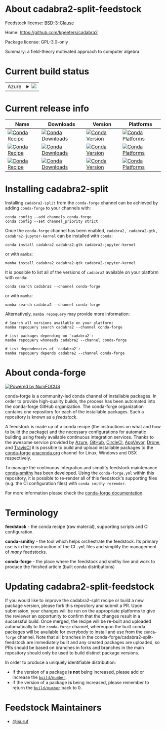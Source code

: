 About cadabra2-split-feedstock
==============================

Feedstock license: [BSD-3-Clause](https://github.com/conda-forge/cadabra2-feedstock/blob/main/LICENSE.txt)

Home: https://github.com/kpeeters/cadabra2

Package license: GPL-3.0-only

Summary: a field-theory motivated approach to computer algebra

Current build status
====================


<table>
    
  <tr>
    <td>Azure</td>
    <td>
      <details>
        <summary>
          <a href="https://dev.azure.com/conda-forge/feedstock-builds/_build/latest?definitionId=9455&branchName=main">
            <img src="https://dev.azure.com/conda-forge/feedstock-builds/_apis/build/status/cadabra2-feedstock?branchName=main">
          </a>
        </summary>
        <table>
          <thead><tr><th>Variant</th><th>Status</th></tr></thead>
          <tbody><tr>
              <td>linux_64_python3.10.____cpython</td>
              <td>
                <a href="https://dev.azure.com/conda-forge/feedstock-builds/_build/latest?definitionId=9455&branchName=main">
                  <img src="https://dev.azure.com/conda-forge/feedstock-builds/_apis/build/status/cadabra2-feedstock?branchName=main&jobName=linux&configuration=linux%20linux_64_python3.10.____cpython" alt="variant">
                </a>
              </td>
            </tr><tr>
              <td>linux_64_python3.11.____cpython</td>
              <td>
                <a href="https://dev.azure.com/conda-forge/feedstock-builds/_build/latest?definitionId=9455&branchName=main">
                  <img src="https://dev.azure.com/conda-forge/feedstock-builds/_apis/build/status/cadabra2-feedstock?branchName=main&jobName=linux&configuration=linux%20linux_64_python3.11.____cpython" alt="variant">
                </a>
              </td>
            </tr><tr>
              <td>linux_64_python3.12.____cpython</td>
              <td>
                <a href="https://dev.azure.com/conda-forge/feedstock-builds/_build/latest?definitionId=9455&branchName=main">
                  <img src="https://dev.azure.com/conda-forge/feedstock-builds/_apis/build/status/cadabra2-feedstock?branchName=main&jobName=linux&configuration=linux%20linux_64_python3.12.____cpython" alt="variant">
                </a>
              </td>
            </tr><tr>
              <td>linux_64_python3.9.____cpython</td>
              <td>
                <a href="https://dev.azure.com/conda-forge/feedstock-builds/_build/latest?definitionId=9455&branchName=main">
                  <img src="https://dev.azure.com/conda-forge/feedstock-builds/_apis/build/status/cadabra2-feedstock?branchName=main&jobName=linux&configuration=linux%20linux_64_python3.9.____cpython" alt="variant">
                </a>
              </td>
            </tr><tr>
              <td>osx_64_python3.10.____cpython</td>
              <td>
                <a href="https://dev.azure.com/conda-forge/feedstock-builds/_build/latest?definitionId=9455&branchName=main">
                  <img src="https://dev.azure.com/conda-forge/feedstock-builds/_apis/build/status/cadabra2-feedstock?branchName=main&jobName=osx&configuration=osx%20osx_64_python3.10.____cpython" alt="variant">
                </a>
              </td>
            </tr><tr>
              <td>osx_64_python3.11.____cpython</td>
              <td>
                <a href="https://dev.azure.com/conda-forge/feedstock-builds/_build/latest?definitionId=9455&branchName=main">
                  <img src="https://dev.azure.com/conda-forge/feedstock-builds/_apis/build/status/cadabra2-feedstock?branchName=main&jobName=osx&configuration=osx%20osx_64_python3.11.____cpython" alt="variant">
                </a>
              </td>
            </tr><tr>
              <td>osx_64_python3.12.____cpython</td>
              <td>
                <a href="https://dev.azure.com/conda-forge/feedstock-builds/_build/latest?definitionId=9455&branchName=main">
                  <img src="https://dev.azure.com/conda-forge/feedstock-builds/_apis/build/status/cadabra2-feedstock?branchName=main&jobName=osx&configuration=osx%20osx_64_python3.12.____cpython" alt="variant">
                </a>
              </td>
            </tr><tr>
              <td>osx_64_python3.9.____cpython</td>
              <td>
                <a href="https://dev.azure.com/conda-forge/feedstock-builds/_build/latest?definitionId=9455&branchName=main">
                  <img src="https://dev.azure.com/conda-forge/feedstock-builds/_apis/build/status/cadabra2-feedstock?branchName=main&jobName=osx&configuration=osx%20osx_64_python3.9.____cpython" alt="variant">
                </a>
              </td>
            </tr>
          </tbody>
        </table>
      </details>
    </td>
  </tr>
</table>

Current release info
====================

| Name | Downloads | Version | Platforms |
| --- | --- | --- | --- |
| [![Conda Recipe](https://img.shields.io/badge/recipe-cadabra2-green.svg)](https://anaconda.org/conda-forge/cadabra2) | [![Conda Downloads](https://img.shields.io/conda/dn/conda-forge/cadabra2.svg)](https://anaconda.org/conda-forge/cadabra2) | [![Conda Version](https://img.shields.io/conda/vn/conda-forge/cadabra2.svg)](https://anaconda.org/conda-forge/cadabra2) | [![Conda Platforms](https://img.shields.io/conda/pn/conda-forge/cadabra2.svg)](https://anaconda.org/conda-forge/cadabra2) |
| [![Conda Recipe](https://img.shields.io/badge/recipe-cadabra2--gtk-green.svg)](https://anaconda.org/conda-forge/cadabra2-gtk) | [![Conda Downloads](https://img.shields.io/conda/dn/conda-forge/cadabra2-gtk.svg)](https://anaconda.org/conda-forge/cadabra2-gtk) | [![Conda Version](https://img.shields.io/conda/vn/conda-forge/cadabra2-gtk.svg)](https://anaconda.org/conda-forge/cadabra2-gtk) | [![Conda Platforms](https://img.shields.io/conda/pn/conda-forge/cadabra2-gtk.svg)](https://anaconda.org/conda-forge/cadabra2-gtk) |
| [![Conda Recipe](https://img.shields.io/badge/recipe-cadabra2--jupyter--kernel-green.svg)](https://anaconda.org/conda-forge/cadabra2-jupyter-kernel) | [![Conda Downloads](https://img.shields.io/conda/dn/conda-forge/cadabra2-jupyter-kernel.svg)](https://anaconda.org/conda-forge/cadabra2-jupyter-kernel) | [![Conda Version](https://img.shields.io/conda/vn/conda-forge/cadabra2-jupyter-kernel.svg)](https://anaconda.org/conda-forge/cadabra2-jupyter-kernel) | [![Conda Platforms](https://img.shields.io/conda/pn/conda-forge/cadabra2-jupyter-kernel.svg)](https://anaconda.org/conda-forge/cadabra2-jupyter-kernel) |

Installing cadabra2-split
=========================

Installing `cadabra2-split` from the `conda-forge` channel can be achieved by adding `conda-forge` to your channels with:

```
conda config --add channels conda-forge
conda config --set channel_priority strict
```

Once the `conda-forge` channel has been enabled, `cadabra2, cadabra2-gtk, cadabra2-jupyter-kernel` can be installed with `conda`:

```
conda install cadabra2 cadabra2-gtk cadabra2-jupyter-kernel
```

or with `mamba`:

```
mamba install cadabra2 cadabra2-gtk cadabra2-jupyter-kernel
```

It is possible to list all of the versions of `cadabra2` available on your platform with `conda`:

```
conda search cadabra2 --channel conda-forge
```

or with `mamba`:

```
mamba search cadabra2 --channel conda-forge
```

Alternatively, `mamba repoquery` may provide more information:

```
# Search all versions available on your platform:
mamba repoquery search cadabra2 --channel conda-forge

# List packages depending on `cadabra2`:
mamba repoquery whoneeds cadabra2 --channel conda-forge

# List dependencies of `cadabra2`:
mamba repoquery depends cadabra2 --channel conda-forge
```


About conda-forge
=================

[![Powered by
NumFOCUS](https://img.shields.io/badge/powered%20by-NumFOCUS-orange.svg?style=flat&colorA=E1523D&colorB=007D8A)](https://numfocus.org)

conda-forge is a community-led conda channel of installable packages.
In order to provide high-quality builds, the process has been automated into the
conda-forge GitHub organization. The conda-forge organization contains one repository
for each of the installable packages. Such a repository is known as a *feedstock*.

A feedstock is made up of a conda recipe (the instructions on what and how to build
the package) and the necessary configurations for automatic building using freely
available continuous integration services. Thanks to the awesome service provided by
[Azure](https://azure.microsoft.com/en-us/services/devops/), [GitHub](https://github.com/),
[CircleCI](https://circleci.com/), [AppVeyor](https://www.appveyor.com/),
[Drone](https://cloud.drone.io/welcome), and [TravisCI](https://travis-ci.com/)
it is possible to build and upload installable packages to the
[conda-forge](https://anaconda.org/conda-forge) [anaconda.org](https://anaconda.org/)
channel for Linux, Windows and OSX respectively.

To manage the continuous integration and simplify feedstock maintenance
[conda-smithy](https://github.com/conda-forge/conda-smithy) has been developed.
Using the ``conda-forge.yml`` within this repository, it is possible to re-render all of
this feedstock's supporting files (e.g. the CI configuration files) with ``conda smithy rerender``.

For more information please check the [conda-forge documentation](https://conda-forge.org/docs/).

Terminology
===========

**feedstock** - the conda recipe (raw material), supporting scripts and CI configuration.

**conda-smithy** - the tool which helps orchestrate the feedstock.
                   Its primary use is in the construction of the CI ``.yml`` files
                   and simplify the management of *many* feedstocks.

**conda-forge** - the place where the feedstock and smithy live and work to
                  produce the finished article (built conda distributions)


Updating cadabra2-split-feedstock
=================================

If you would like to improve the cadabra2-split recipe or build a new
package version, please fork this repository and submit a PR. Upon submission,
your changes will be run on the appropriate platforms to give the reviewer an
opportunity to confirm that the changes result in a successful build. Once
merged, the recipe will be re-built and uploaded automatically to the
`conda-forge` channel, whereupon the built conda packages will be available for
everybody to install and use from the `conda-forge` channel.
Note that all branches in the conda-forge/cadabra2-split-feedstock are
immediately built and any created packages are uploaded, so PRs should be based
on branches in forks and branches in the main repository should only be used to
build distinct package versions.

In order to produce a uniquely identifiable distribution:
 * If the version of a package **is not** being increased, please add or increase
   the [``build/number``](https://docs.conda.io/projects/conda-build/en/latest/resources/define-metadata.html#build-number-and-string).
 * If the version of a package **is** being increased, please remember to return
   the [``build/number``](https://docs.conda.io/projects/conda-build/en/latest/resources/define-metadata.html#build-number-and-string)
   back to 0.

Feedstock Maintainers
=====================

* [@isuruf](https://github.com/isuruf/)

